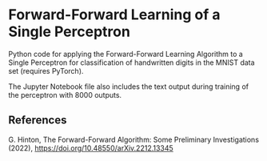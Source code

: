 # Forward-Forward Learning of a Single Perceptron
Python code for applying the Forward-Forward Learning Algorithm to a Single Perceptron for classification of handwritten digits in the MNIST data set (requires PyTorch).

The Jupyter Notebook file also includes the text output during training of the perceptron with 8000 outputs.

## References
G. Hinton, The Forward-Forward Algorithm: Some Preliminary Investigations (2022), 
https://doi.org/10.48550/arXiv.2212.13345
